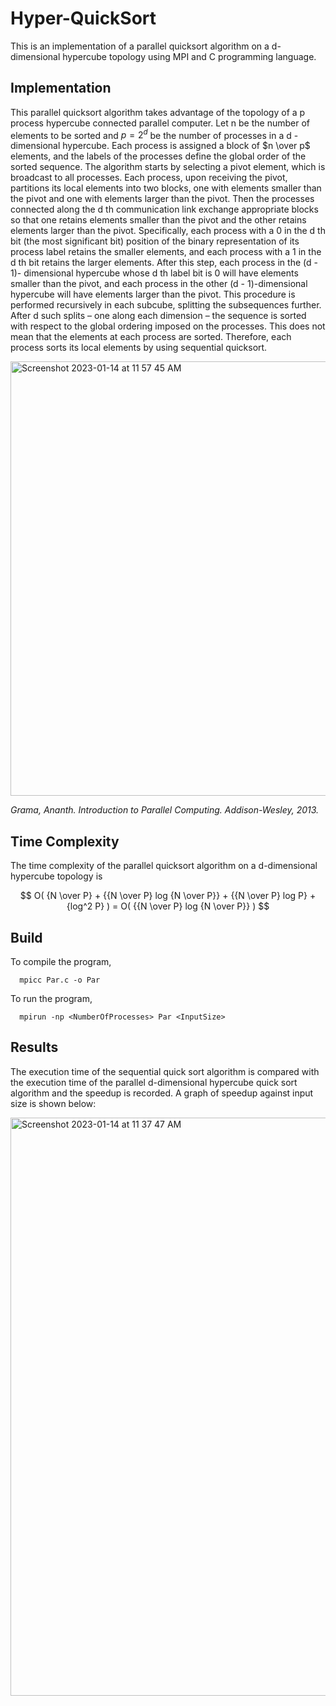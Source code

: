 # Hyper-QuickSort
This is an implementation of a parallel quicksort algorithm on a d-dimensional hypercube topology using MPI and C programming language.

## Implementation 

This parallel quicksort algorithm takes advantage of the topology of a p process hypercube connected parallel computer. Let n be the number of elements to be sorted and $p = 2^d$ be the number of processes in a d -dimensional hypercube. Each process is assigned a block of $n \over p$ elements, and the labels of the processes define the global order of the sorted sequence. The algorithm starts by selecting a pivot element, which is broadcast to all processes. Each process, upon receiving the pivot, partitions its local elements into two blocks, one with elements smaller than the pivot and one with elements larger than the pivot. Then the processes connected along the d th communication link exchange appropriate blocks so that one retains elements smaller than the pivot and the other retains elements larger than the pivot. Specifically, each process with a 0 in the d th bit (the most significant bit) position of the binary representation of its process label retains the smaller elements, and each process with a 1 in the d th bit retains the larger elements. After this step, each process in the (d - 1)- dimensional hypercube whose d th label bit is 0 will have elements smaller than the pivot, and each process in the other (d - 1)-dimensional hypercube will have elements larger than the pivot. This procedure is performed recursively in each subcube, splitting the subsequences further. After d such splits – one along each dimension – the sequence is sorted with respect to the global ordering imposed on the processes. This does not mean that the elements at each process are sorted. Therefore, each process sorts its local elements by using sequential quicksort.

<img width="695" alt="Screenshot 2023-01-14 at 11 57 45 AM" src="https://user-images.githubusercontent.com/56271967/212485147-783e7b6d-d569-4074-aae4-1db4a2e4bc3b.png">

_Grama, Ananth. Introduction to Parallel Computing. Addison-Wesley, 2013._


## Time Complexity 

The time complexity of the parallel quicksort algorithm on a d-dimensional hypercube topology is 

$$ O( {N \over P} + {{N \over P} log {N \over P}} + {{N \over P} log P} + {log^2 P} ) = O( {{N \over P} log {N \over P}} ) $$


## Build

To compile the program, 
```
  mpicc Par.c -o Par
```
  
To run the program,
```
  mpirun -np <NumberOfProcesses> Par <InputSize>
```
  
## Results 

The execution time of the sequential quick sort algorithm is compared with the execution time of the parallel d-dimensional hypercube quick sort algorithm and the speedup is recorded. A graph of speedup against input size is shown below: 

<img width="925" alt="Screenshot 2023-01-14 at 11 37 47 AM" src="https://user-images.githubusercontent.com/56271967/212483947-29802a0e-d5c8-4ccf-81f4-3318de33ff0c.png">
